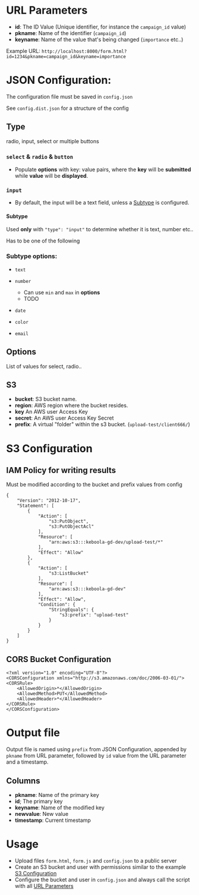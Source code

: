 # URL Parameters

- **id**: The ID Value (Unique identifier, for instance the `campaign_id` value)
- **pkname**: Name of the identifier (`campaign_id`)
- **keyname**: Name of the value that's being changed (`importance` etc..)

Example URL: `http://localhost:8000/form.html?id=1234&pkname=campaign_id&keyname=importance`

# JSON Configuration:

The configuration file must be saved in `config.json`

See `config.dist.json` for a structure of the config

## Type
radio, input, select or multiple buttons

### `select` & `radio` & `button`

- Populate **options** with key: value pairs, where the **key** will be **submitted** while **value** will be **displayed**.

### `input`

- By default, the input will be a text field, unless a [Subtype](#subtype) is configured.

#### Subtype

Used **only** with `"type": "input"` to determine whether it is text, number etc..

Has to be one of the following

### Subtype options:

- `text`
- `number`

    - Can use `min` and `max` in **options**
    - TODO

- `date`
- `color`
- `email`

## Options
List of values for select, radio..

## S3

- **bucket**: S3 bucket name.
- **region**: AWS region where the bucket resides.
- **key** An AWS user Access Key
- **secret**: An AWS user Access Key Secret
- **prefix**: A virtual "folder" within the s3 bucket. (`upload-test/client666/`)

# S3 Configuration

## IAM Policy for writing results
Must be modified according to the bucket and prefix values from config

```
{
    "Version": "2012-10-17",
    "Statement": [
        {
            "Action": [
                "s3:PutObject",
                "s3:PutObjectAcl"
            ],
            "Resource": [
                "arn:aws:s3:::keboola-gd-dev/upload-test/*"
            ],
            "Effect": "Allow"
        },
        {
            "Action": [
                "s3:ListBucket"
            ],
            "Resource": [
                "arn:aws:s3:::keboola-gd-dev"
            ],
            "Effect": "Allow",
            "Condition": {
                "StringEquals": {
                    "s3:prefix": "upload-test"
                }
            }
        }
    ]
}
```

## CORS Bucket Configuration

```
<?xml version="1.0" encoding="UTF-8"?>
<CORSConfiguration xmlns="http://s3.amazonaws.com/doc/2006-03-01/">
<CORSRule>
    <AllowedOrigin>*</AllowedOrigin>
    <AllowedMethod>PUT</AllowedMethod>
    <AllowedHeader>*</AllowedHeader>
</CORSRule>
</CORSConfiguration>
```

# Output file

Output file is named using `prefix` from JSON Configuration, appended by `pkname` from URL parameter, followed by `id` value from the URL parameter and a timestamp.

## Columns

- **pkname**: Name of the primary key
- **id**; The primary key
- **keyname**: Name of the modified key
- **newvalue**: New value
- **timestamp**: Current timestamp

# Usage

- Upload files `form.html`, `form.js` and `config.json` to a public server
- Create an S3 bucket and user with permissions similar to the example [S3 Configuration](#s3-configuration)
- Configure the bucket and user in `config.json` and always call the script with all [URL Parameters](#url-parameters)

